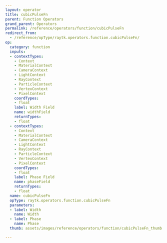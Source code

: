 ```yaml
---
layout: operator
title: cubicPulseFn
parent: Function Operators
grand_parent: Operators
permalink: /reference/operators/function/cubicPulseFn
redirect_from:
  - /reference/opType/raytk.operators.function.cubicPulseFn/
op:
  category: function
  inputs:
  - contextTypes:
    - Context
    - MaterialContext
    - CameraContext
    - LightContext
    - RayContext
    - ParticleContext
    - VertexContext
    - PixelContext
    coordTypes:
    - float
    label: Width Field
    name: widthField
    returnTypes:
    - float
  - contextTypes:
    - Context
    - MaterialContext
    - CameraContext
    - LightContext
    - RayContext
    - ParticleContext
    - VertexContext
    - PixelContext
    coordTypes:
    - float
    label: Phase Field
    name: phaseField
    returnTypes:
    - float
  name: cubicPulseFn
  opType: raytk.operators.function.cubicPulseFn
  parameters:
  - label: Width
    name: Width
  - label: Phase
    name: Phase
  thumb: assets/images/reference/operators/function/cubicPulseFn_thumb.png

---
```

